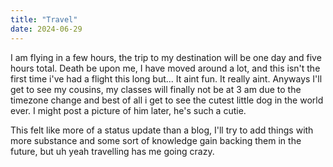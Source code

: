 ```yaml
---
title: "Travel"
date: 2024-06-29
--- 
```




I am flying in a few hours, the trip to my destination will be one day and five hours total. Death be upon me, I have moved around a lot, and this isn't the first time i've had a flight this long but... It aint fun. It really aint. Anyways I'll get to see my cousins, my classes will finally not be at 3 am due to the timezone change and best of all i get to see the cutest little dog in the world ever. I might post a picture of him later, he's such a cutie.

This felt like more of a status update than a blog, I'll try to add things with more substance and some sort of knowledge gain backing them in the future, but uh yeah travelling has me going crazy.
